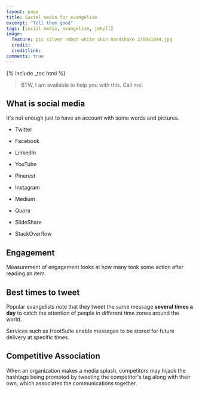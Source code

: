 ```yaml
---
layout: page
title: Social media for evangelism
excerpt: "Tell them good"
tags: [social media, evangelism, jekyll]
image:
  feature: pic silver robot white skin handshake 2789x1044.jpg
  credit: 
  creditlink: 
comments: true
---
```


{% include _toc.html %}

> BTW, I am available to help you with this. Call me!

## What is social media

It's not enough just to have an account with some words and pictures.

* Twitter
* Facebook
* LinkedIn

* YouTube
* Pinerest
* Instagram

* Medium
* Quora
* SlideShare

* StackOverflow

## Engagement

Measurement of engagement looks at how many took some action after reading an item.


## Best times to tweet

Popular evangelists note that they tweet the same message <strong>several times a day</strong>
to catch the attention of people in different time zones around the world.

Services such as HootSuite
enable messages to be stored for future delivery at specific times.


## Competitive Association

When an organization makes a media splash,
competitors may hijack the hashtags being promoted
by tweeting the competitor's tag along with their own, which associates the communications together.




